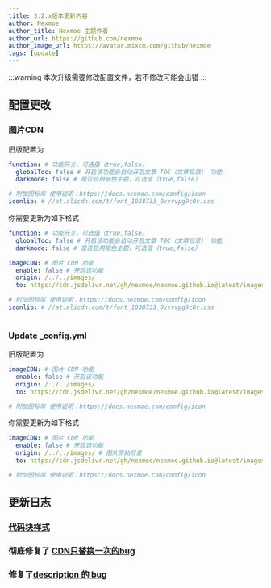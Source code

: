 ```yaml
---
title: 3.2.x版本更新内容
author: Nexmoe
author_title: Nexmoe 主题作者
author_url: https://github.com/nexmoe
author_image_url: https://avatar.mixcm.com/github/nexmoe
tags: [update]
---
```

:::warning
本次升级需要修改配置文件，若不修改可能会出错
:::
<!--more-->
## 配置更改

### 图片CDN

旧版配置为

```yaml
function: # 功能开关，可选值（true,false）
  globalToc: false # 开启该功能会自动开启文章 TOC（文章目录） 功能
  darkmode: false # 是否启用暗色主题，可选值（true,false）

# 附加图标库 使用说明：https://docs.nexmoe.com/config/icon
iconlib: # //at.alicdn.com/t/font_1038733_0xvrvpg9c0r.css
```

你需要更新为如下格式

```yaml
function: # 功能开关，可选值（true,false）
  globalToc: false # 开启该功能会自动开启文章 TOC（文章目录） 功能
  darkmode: false # 是否启用暗色主题，可选值（true,false）

imageCDN: # 图片 CDN 功能
  enable: false # 开启该功能  
  origin: /../../images/ 
  to: https://cdn.jsdelivr.net/gh/nexmoe/nexmoe.github.io@latest/images/ # 图片 CDN 域名

# 附加图标库 使用说明：https://docs.nexmoe.com/config/icon
iconlib: # //at.alicdn.com/t/font_1038733_0xvrvpg9c0r.css
	
```

### Update _config.yml
旧版配置为

```yaml
imageCDN: # 图片 CDN 功能
  enable: false # 开启该功能  
  origin: /../../images/ 
  to: https://cdn.jsdelivr.net/gh/nexmoe/nexmoe.github.io@latest/images/ # 图片 CDN 域名

# 附加图标库 使用说明：https://docs.nexmoe.com/config/icon
```

你需要更新为如下格式
```yaml
imageCDN: # 图片 CDN 功能
  enable: false # 开启该功能  
  origin: /../../images/ # 图片原始目录
  to: https://cdn.jsdelivr.net/gh/nexmoe/nexmoe.github.io@latest/images/ # 图片 CDN 域名

# 附加图标库 使用说明：https://docs.nexmoe.com/config/icon
```


## 更新日志
### [代码块样式](https://github.com/theme-nexmoe/hexo-theme-nexmoe/commit/4b1936bfd1cd9f7d5b37e084cfb5194d00ffc0e6) 

### 彻底修复了 [CDN只替换一次的bug](https://github.com/theme-nexmoe/hexo-theme-nexmoe/commit/ba8771c2e59607815469bf1f347a17cf1bdacd32)

### 修复了[description 的 bug](https://github.com/theme-nexmoe/hexo-theme-nexmoe/commit/e94765f171cf11eb926b6e65250f761245a91bba)
